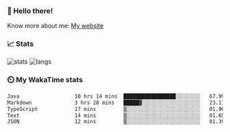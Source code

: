 ### 👋 Hello there!

Know more about me: [My website](https://onlyra1n.top)


### 📈 Stats

![stats](https://github-readme-stats.vercel.app/api?username=Fiz-Victor&theme=dracula&show_icons=true)
![langs](https://github-readme-stats.vercel.app/api/top-langs/?username=Fiz-Victor&theme=dracula&layout=compact)

### ⏲️ My WakaTime stats

<!--START_SECTION:waka-->

```txt
Java                  10 hrs 14 mins  █████████████████░░░░░░░░   67.99 %
Markdown              3 hrs 28 mins   █████▓░░░░░░░░░░░░░░░░░░░   23.11 %
TypeScript            17 mins         ▒░░░░░░░░░░░░░░░░░░░░░░░░   01.96 %
Text                  14 mins         ▒░░░░░░░░░░░░░░░░░░░░░░░░   01.65 %
JSON                  12 mins         ▒░░░░░░░░░░░░░░░░░░░░░░░░   01.39 %
```

<!--END_SECTION:waka-->
